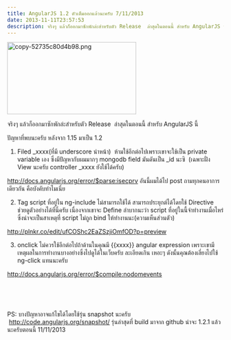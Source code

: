 ```yaml
---
title: AngularJS 1.2 ตัวเต็มออกแล้วนะครับ 7/11/2013
date: 2013-11-11T23:57:53
description: จริงๆ แล้วก็ออกมาซักพักล่ะสำหรับตัว Release  ล่าสุดในตอนนี้ สำหรับ AngularJS นี้ปัญหาที่พบนะครับ หลังจาก 1.15 มาเป็น 1.21. Filed _xxxx(ที่มี underscore นำหน้า)  ห้ามใช้อีกต่อไปเพราะเขาจะใช้เป็น privat
---
```


<a href="http://www.greanapp.com/wp-content/uploads/2013/11/copy-52735c80d4b98.png"><img class="size-medium wp-image-15 aligncenter" alt="copy-52735c80d4b98.png" src="http://www.greanapp.com/wp-content/uploads/2013/11/copy-52735c80d4b98-300x168.png" width="300" height="168" /></a>

จริงๆ แล้วก็ออกมาซักพักล่ะสำหรับตัว Release  ล่าสุดในตอนนี้ สำหรับ AngularJS นี้

ปัญหาที่พบนะครับ หลังจาก 1.15 มาเป็น 1.2

1. Filed _xxxx(ที่มี underscore นำหน้า)  ห้ามใช้อีกต่อไปเพราะเขาจะใช้เป็น private variable เอง ซึ่งมีปัญหากับผมมากๆ mongodb field มันดันเป็น _id นะซิ  (เฉพาะฝั่ง View นะครับ controller _xxxx ยังใช้ได้ครับ)

<a href="http://docs.angularjs.org/error/$parse:isecprv">http://docs.angularjs.org/error/$parse:isecprv</a> อันนี้ผมได้ไป post ถามทุกคนอาการเดียวกัน คือบังคับทำไมเนี่ย

2. Tag script ที่อยู่ใน ng-include ไม่สามารถใช้ได้ สามารถประยุกต์ได้โดยใช้ Directive ช่วยดูตัวอย่างได้ที่นี่ครับ เนื่องจากเขาจะ Define ลำบากนะว่า script ที่อยู่ในนี้จำทำงานเมื่อไหร่ ซึ่งน่าจะเป็นสาเหตุที่ script ไม่ถูก bind ให้ทำงานนะ(ความเห็นส่วนตัว)

<a href="http://plnkr.co/edit/ufCOShc2EaZSzjiOmfOD?p=preview">http://plnkr.co/edit/ufCOShc2EaZSzjiOmfOD?p=preview</a>

3. onclick ไม่ควรใช้อีกต่อไปถ้าด้านในคุณมี {{xxxx}} angular expression เพราะเขามีเหตุผลในการทำงานบางอย่างซึ่งไปดูได้ในเว็บครับ ละเอียดเกิน เหอะๆ ดังนั้นคุณต้องเลี่ยงไปใช้ ng-click แทนนะครับ

<a href="http://docs.angularjs.org/error/$compile:nodomevents">http://docs.angularjs.org/error/$compile:nodomevents</a>

&nbsp;

&nbsp;

PS: บางปัญหาอาจแก้ไขได้โดยใช้รุ่น snapshot นะครับ  <a href="http://code.angularjs.org/snapshot/">http://code.angularjs.org/snapshot/</a> รุ่นล่าสุดที่ build มาจาก github น่าจะ 1.2.1 แล้วนะครับตอนนี้ 11/11/2013
